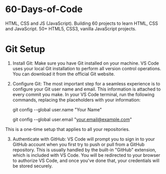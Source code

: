 # 60-Days-of-Code
HTML, CSS and JS (JavaScript). Building 60 projects to learn HTML, CSS and JavaScript. 50+ HTML5, CSS3, vanilla JavaScript projects.

# Git Setup
1. Install Git: Make sure you have Git installed on your machine. VS Code uses your local Git installation to perform all version control operations. You can download it from the official Git website.

2. Configure Git: The most important step for a seamless experience is to configure your Git user name and email. This information is attached to every commit you make. In your VS Code terminal, run the following commands, replacing the placeholders with your information:

      git config --global user.name "Your Name"
  
      git config --global user.email "your.email@example.com"
  
This is a one-time setup that applies to all your repositories.

3. Authenticate with GitHub: VS Code will prompt you to sign in to your GitHub account when you first try to push or pull from a GitHub repository. This is usually handled by the built-in "GitHub" extension, which is included with VS Code. You will be redirected to your browser to authorize VS Code, and once you've done that, your credentials will be stored securely.
